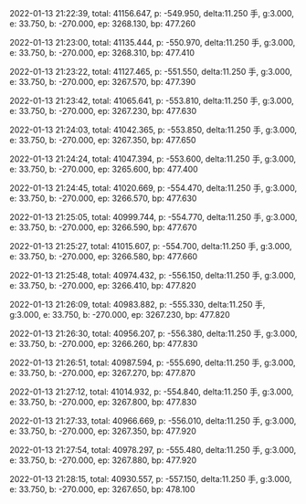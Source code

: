 2022-01-13 21:22:39, total: 41156.647, p: -549.950, delta:11.250 手, g:3.000, e: 33.750, b: -270.000, ep: 3268.130, bp: 477.260

2022-01-13 21:23:00, total: 41135.444, p: -550.970, delta:11.250 手, g:3.000, e: 33.750, b: -270.000, ep: 3268.310, bp: 477.410

2022-01-13 21:23:22, total: 41127.465, p: -551.550, delta:11.250 手, g:3.000, e: 33.750, b: -270.000, ep: 3267.570, bp: 477.390

2022-01-13 21:23:42, total: 41065.641, p: -553.810, delta:11.250 手, g:3.000, e: 33.750, b: -270.000, ep: 3267.230, bp: 477.630

2022-01-13 21:24:03, total: 41042.365, p: -553.850, delta:11.250 手, g:3.000, e: 33.750, b: -270.000, ep: 3267.350, bp: 477.650

2022-01-13 21:24:24, total: 41047.394, p: -553.600, delta:11.250 手, g:3.000, e: 33.750, b: -270.000, ep: 3265.600, bp: 477.400

2022-01-13 21:24:45, total: 41020.669, p: -554.470, delta:11.250 手, g:3.000, e: 33.750, b: -270.000, ep: 3266.570, bp: 477.630

2022-01-13 21:25:05, total: 40999.744, p: -554.770, delta:11.250 手, g:3.000, e: 33.750, b: -270.000, ep: 3266.590, bp: 477.670

2022-01-13 21:25:27, total: 41015.607, p: -554.700, delta:11.250 手, g:3.000, e: 33.750, b: -270.000, ep: 3266.580, bp: 477.660

2022-01-13 21:25:48, total: 40974.432, p: -556.150, delta:11.250 手, g:3.000, e: 33.750, b: -270.000, ep: 3266.410, bp: 477.820

2022-01-13 21:26:09, total: 40983.882, p: -555.330, delta:11.250 手, g:3.000, e: 33.750, b: -270.000, ep: 3267.230, bp: 477.820

2022-01-13 21:26:30, total: 40956.207, p: -556.380, delta:11.250 手, g:3.000, e: 33.750, b: -270.000, ep: 3266.260, bp: 477.830

2022-01-13 21:26:51, total: 40987.594, p: -555.690, delta:11.250 手, g:3.000, e: 33.750, b: -270.000, ep: 3267.270, bp: 477.870

2022-01-13 21:27:12, total: 41014.932, p: -554.840, delta:11.250 手, g:3.000, e: 33.750, b: -270.000, ep: 3267.800, bp: 477.830

2022-01-13 21:27:33, total: 40966.669, p: -556.010, delta:11.250 手, g:3.000, e: 33.750, b: -270.000, ep: 3267.350, bp: 477.920

2022-01-13 21:27:54, total: 40978.297, p: -555.480, delta:11.250 手, g:3.000, e: 33.750, b: -270.000, ep: 3267.880, bp: 477.920

2022-01-13 21:28:15, total: 40930.557, p: -557.150, delta:11.250 手, g:3.000, e: 33.750, b: -270.000, ep: 3267.650, bp: 478.100